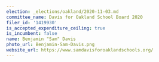 ```yaml
---
election: _elections/oakland/2020-11-03.md
committee_name: Davis for Oakland School Board 2020
filer_id: '1419930'
is_accepted_expenditure_ceiling: true
is_incumbent: false
name: Benjamin "Sam" Davis
photo_url: Benjamin-Sam-Davis.png
website_url: https://www.samdavisforoaklandschools.org/
---
```

